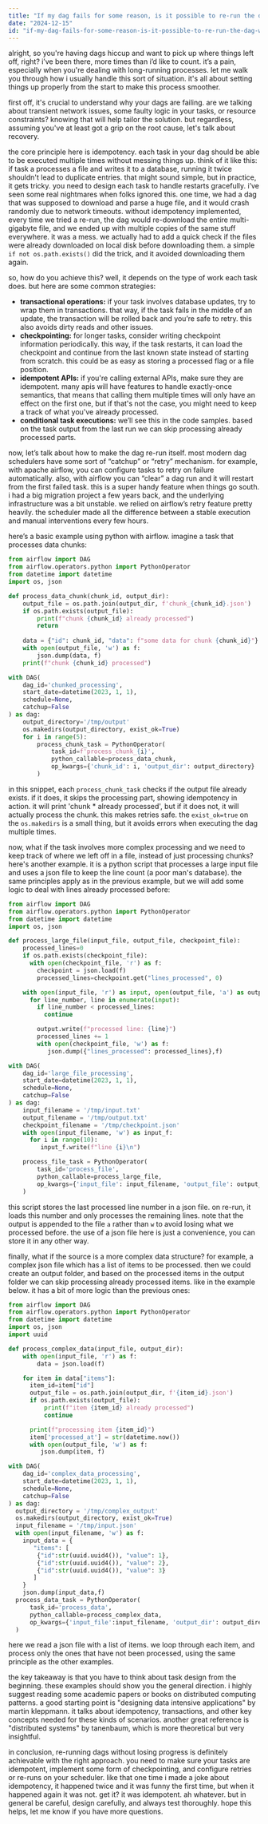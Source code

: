 ```yaml
---
title: "If my dag fails for some reason, is it possible to re-run the dag without losing the progress?"
date: "2024-12-15"
id: "if-my-dag-fails-for-some-reason-is-it-possible-to-re-run-the-dag-without-losing-the-progress"
---
```


alright, so you're having dags hiccup and want to pick up where things left off, right? i’ve been there, more times than i’d like to count. it’s a pain, especially when you're dealing with long-running processes. let me walk you through how i usually handle this sort of situation. it's all about setting things up properly from the start to make this process smoother.

first off, it's crucial to understand why your dags are failing. are we talking about transient network issues, some faulty logic in your tasks, or resource constraints? knowing that will help tailor the solution. but regardless, assuming you've at least got a grip on the root cause, let's talk about recovery.

the core principle here is idempotency. each task in your dag should be able to be executed multiple times without messing things up. think of it like this: if task a processes a file and writes it to a database, running it twice shouldn't lead to duplicate entries. that might sound simple, but in practice, it gets tricky. you need to design each task to handle restarts gracefully. i’ve seen some real nightmares when folks ignored this. one time, we had a dag that was supposed to download and parse a huge file, and it would crash randomly due to network timeouts. without idempotency implemented, every time we tried a re-run, the dag would re-download the entire multi-gigabyte file, and we ended up with multiple copies of the same stuff everywhere. it was a mess. we actually had to add a quick check if the files were already downloaded on local disk before downloading them. a simple `if not os.path.exists()` did the trick, and it avoided downloading them again.

so, how do you achieve this? well, it depends on the type of work each task does. but here are some common strategies:

*   **transactional operations:** if your task involves database updates, try to wrap them in transactions. that way, if the task fails in the middle of an update, the transaction will be rolled back and you’re safe to retry. this also avoids dirty reads and other issues.
*   **checkpointing:** for longer tasks, consider writing checkpoint information periodically. this way, if the task restarts, it can load the checkpoint and continue from the last known state instead of starting from scratch. this could be as easy as storing a processed flag or a file position.
*   **idempotent APIs:** if you're calling external APIs, make sure they are idempotent. many apis will have features to handle exactly-once semantics, that means that calling them multiple times will only have an effect on the first one, but if that's not the case, you might need to keep a track of what you've already processed.
*   **conditional task executions:** we’ll see this in the code samples. based on the task output from the last run we can skip processing already processed parts.

now, let’s talk about how to make the dag re-run itself. most modern dag schedulers have some sort of “catchup” or “retry” mechanism. for example, with apache airflow, you can configure tasks to retry on failure automatically. also, with airflow you can “clear” a dag run and it will restart from the first failed task. this is a super handy feature when things go south. i had a big migration project a few years back, and the underlying infrastructure was a bit unstable. we relied on airflow’s retry feature pretty heavily. the scheduler made all the difference between a stable execution and manual interventions every few hours.

here’s a basic example using python with airflow. imagine a task that processes data chunks:

```python
from airflow import DAG
from airflow.operators.python import PythonOperator
from datetime import datetime
import os, json

def process_data_chunk(chunk_id, output_dir):
    output_file = os.path.join(output_dir, f'chunk_{chunk_id}.json')
    if os.path.exists(output_file):
        print(f"chunk {chunk_id} already processed")
        return
    
    data = {"id": chunk_id, "data": f"some data for chunk {chunk_id}"}
    with open(output_file, 'w') as f:
        json.dump(data, f)
    print(f"chunk {chunk_id} processed")

with DAG(
    dag_id='chunked_processing',
    start_date=datetime(2023, 1, 1),
    schedule=None,
    catchup=False
) as dag:
    output_directory='/tmp/output'
    os.makedirs(output_directory, exist_ok=True)
    for i in range(5):
        process_chunk_task = PythonOperator(
            task_id=f'process_chunk_{i}',
            python_callable=process_data_chunk,
            op_kwargs={'chunk_id': i, 'output_dir': output_directory}
        )
```

in this snippet, each `process_chunk_task` checks if the output file already exists. if it does, it skips the processing part, showing idempotency in action. it will print 'chunk * already processed', but if it does not, it will actually process the chunk. this makes retries safe. the `exist_ok=true` on the `os.makedirs` is a small thing, but it avoids errors when executing the dag multiple times.

now, what if the task involves more complex processing and we need to keep track of where we left off in a file, instead of just processing chunks? here's another example. it is a python script that processes a large input file and uses a json file to keep the line count (a poor man's database). the same principles apply as in the previous example, but we will add some logic to deal with lines already processed before:

```python
from airflow import DAG
from airflow.operators.python import PythonOperator
from datetime import datetime
import os, json

def process_large_file(input_file, output_file, checkpoint_file):
    processed_lines=0
    if os.path.exists(checkpoint_file):
      with open(checkpoint_file, 'r') as f:
        checkpoint = json.load(f)
        processed_lines=checkpoint.get("lines_processed", 0)

    with open(input_file, 'r') as input, open(output_file, 'a') as output:
      for line_number, line in enumerate(input):
        if line_number < processed_lines:
          continue

        output.write(f"processed line: {line}")
        processed_lines += 1
        with open(checkpoint_file, 'w') as f:
           json.dump({"lines_processed": processed_lines},f)

with DAG(
    dag_id='large_file_processing',
    start_date=datetime(2023, 1, 1),
    schedule=None,
    catchup=False
) as dag:
    input_filename = '/tmp/input.txt'
    output_filename = '/tmp/output.txt'
    checkpoint_filename = '/tmp/checkpoint.json'
    with open(input_filename, 'w') as input_f:
      for i in range(10):
         input_f.write(f"line {i}\n")

    process_file_task = PythonOperator(
        task_id='process_file',
        python_callable=process_large_file,
        op_kwargs={'input_file': input_filename, 'output_file': output_filename, 'checkpoint_file': checkpoint_filename}
    )
```

this script stores the last processed line number in a json file. on re-run, it loads this number and only processes the remaining lines. note that the output is appended to the file `a` rather than `w` to avoid losing what we processed before. the use of a json file here is just a convenience, you can store it in any other way.

finally, what if the source is a more complex data structure? for example, a complex json file which has a list of items to be processed. then we could create an output folder, and based on the processed items in the output folder we can skip processing already processed items. like in the example below. it has a bit of more logic than the previous ones:

```python
from airflow import DAG
from airflow.operators.python import PythonOperator
from datetime import datetime
import os, json
import uuid

def process_complex_data(input_file, output_dir):
    with open(input_file, 'r') as f:
        data = json.load(f)

    for item in data["items"]:
      item_id=item["id"]
      output_file = os.path.join(output_dir, f'{item_id}.json')
      if os.path.exists(output_file):
          print(f"item {item_id} already processed")
          continue

      print(f"processing item {item_id}")
      item['processed_at'] = str(datetime.now())
      with open(output_file, 'w') as f:
         json.dump(item, f)

with DAG(
    dag_id='complex_data_processing',
    start_date=datetime(2023, 1, 1),
    schedule=None,
    catchup=False
) as dag:
  output_directory = '/tmp/complex_output'
  os.makedirs(output_directory, exist_ok=True)
  input_filename = '/tmp/input.json'
  with open(input_filename, 'w') as f:
    input_data = {
       "items": [
        {"id":str(uuid.uuid4()), "value": 1},
        {"id":str(uuid.uuid4()), "value": 2},
        {"id":str(uuid.uuid4()), "value": 3}
       ]
    }
    json.dump(input_data,f)
  process_data_task = PythonOperator(
      task_id='process_data',
      python_callable=process_complex_data,
      op_kwargs={'input_file':input_filename, 'output_dir': output_directory}
  )
```
here we read a json file with a list of items. we loop through each item, and process only the ones that have not been processed, using the same principle as the other examples.

the key takeaway is that you have to think about task design from the beginning. these examples should show you the general direction. i highly suggest reading some academic papers or books on distributed computing patterns. a good starting point is "designing data intensive applications" by martin kleppmann. it talks about idempotency, transactions, and other key concepts needed for these kinds of scenarios. another great reference is "distributed systems" by tanenbaum, which is more theoretical but very insightful.

in conclusion, re-running dags without losing progress is definitely achievable with the right approach. you need to make sure your tasks are idempotent, implement some form of checkpointing, and configure retries or re-runs on your scheduler. like that one time i made a joke about idempotency, it happened twice and it was funny the first time, but when it happened again it was not. get it? it was idempotent. ah whatever. but in general be careful, design carefully, and always test thoroughly. hope this helps, let me know if you have more questions.
